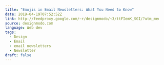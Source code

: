 ```yaml
---
title: "Emojis in Email Newsletters: What You Need to Know"
date: 2019-04-19T07:52:52Z
link: http://feedproxy.google.com/~r/designmodo/~3/ttFIemK_SGI/?utm_medium=RSS&utm_source=news.12bit.vn
source: designmodo.com
language: Web dev
tags:
  - Design
  - Email
  - email newsletters
  - Newsletter
draft: false
---
```

